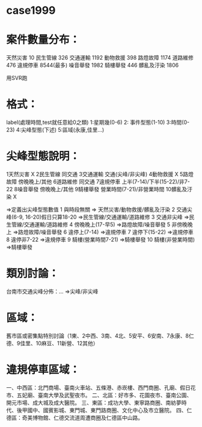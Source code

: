 # case1999

# 案件數量分布：
天然災害	10
民生管線	326
交通運輸	1192
動物救援	398
路燈故障	1174
道路維修	476
違規停車	8544(最多)
噪音舉發	1982
騎樓舉發	446
髒亂及汙染	1806

用SVR跑

# 格式：
label(處理時間,test就任意給0之類) 1:星期幾(0-6) 2: 事件型態(1-10) 3:時間(0-23) 4:尖峰型態(下述) 5:區域(永康,佳里...)

# 尖峰型態說明：
1天然災害	X
2民生管線	同交通
3交通運輸	交通(尖峰/非尖峰)
4動物救援	X
5路燈故障	傍晚晚上/其他
6道路維修	同交通
7違規停車	上半(7-14)/下半(15-22)/非7-22
8噪音舉發	傍晚晚上/其他
9騎樓舉發	營業時間(7-21)/非營業時間
10髒亂及汙染	X

=>定義出尖峰型態數值
1 與時段無關 => 天然災害/動物救援/髒亂及汙染
2 交通尖峰(6-9, 16-20)假日只算18-20 =>民生管線/交通運輸/道路維修
3 交通非尖峰 =>民生管線/交通運輸/道路維修
4 傍晚晚上(17-早5) =>路燈故障/噪音舉發
5 非傍晚晚上 =>路燈故障/噪音舉發
6 違停上(7-14) =>違規停車
7 違停下(15-22) =>違規停車
8 違停非7-22 =>違規停車
9 騎樓(營業時間7-21) =>騎樓舉發
10 騎樓(非營業時間) =>騎樓舉發


# 類別討論：
台南市交通尖峰分佈：...
=>尖峰/非尖峰

# 區域：
舊市區或密集點特別討論（1東、2中西、3南、4北、5安平、6安南、7永康、8仁德、9佳里、10麻豆、11新營、12其他）


# 違規停車區域：
一、中西區：北門商場、臺南火車站、五條港、赤崁樓、西門商圈、孔廟、假日花市、五妃廟、臺南大學及武聖夜市。
二、北區：好市多、花園夜市、臺南公園、開元市場、成大城及成大醫院。
三、東區：成功大學、東寧路商圈、南紡夢時代、後甲國中、國賓影城、東門城、東門路商圈、文化中心及市立醫院。
四、仁德區：奇美博物館、仁德交流道周遭商圈及仁德區中山路。
